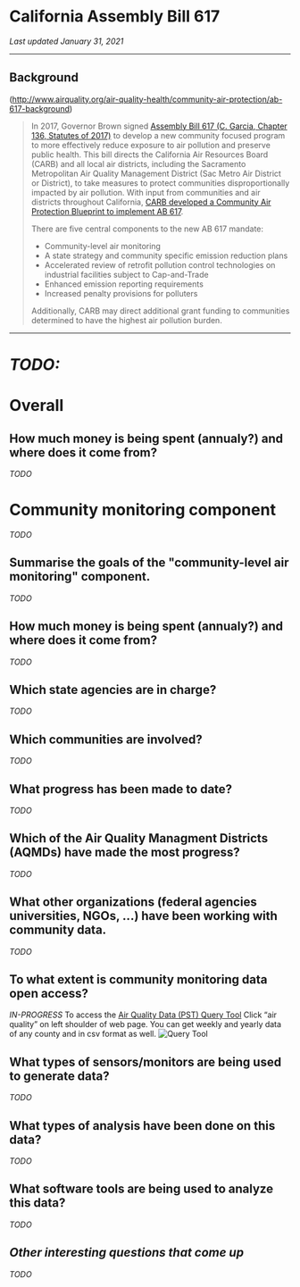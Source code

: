 # California Assembly Bill 617

_Last updated January 31, 2021_

----

## Background

(http://www.airquality.org/air-quality-health/community-air-protection/ab-617-background)

> In 2017, Governor Brown signed [Assembly Bill 617 (C. Garcia, Chapter 136, Statutes of 2017)](https://leginfo.legislature.ca.gov/faces/billNavClient.xhtml?bill_id=201720180AB617) to develop a new community focused program to more effectively reduce exposure to air pollution and preserve public health. This bill directs the California Air Resources Board (CARB) and all local air districts, including the Sacramento Metropolitan Air Quality Management District (Sac Metro Air District or District), to take measures to protect communities disproportionally impacted by air pollution. With input from communities and air districts throughout California, [CARB developed a Community Air Protection Blueprint to implement AB 617](https://ww2.arb.ca.gov/our-work/programs/community-air-protection-program/community-air-protection-blueprint).
>
> There are five central components to the new AB 617 mandate:
> 
> * Community-level air monitoring
> * A state strategy and community specific emission reduction plans
> * Accelerated review of retrofit pollution control technologies on industrial facilities subject to Cap-and-Trade
> * Enhanced emission reporting requirements
> * Increased penalty provisions for polluters
> 
> Additionally, CARB may direct additional grant funding to communities determined to have the highest air pollution burden.

----

# _TODO:_

# Overall

## How much money is being spent (annualy?) and where does it come from?

_TODO_

# Community monitoring component

_TODO_

## Summarise the goals of the "community-level air monitoring" component.

_TODO_

## How much money is being spent (annualy?) and where does it come from?

_TODO_

## Which state agencies are in charge?

_TODO_

## Which communities are involved?

_TODO_

## What progress has been made to date?

_TODO_

## Which of the Air Quality Managment Districts (AQMDs) have made the most progress?

_TODO_

## What other organizations (federal agencies universities, NGOs, ...) have been working with community data.

_TODO_

## To what extent is community monitoring data open access?

_IN-PROGRESS_
To access the [Air Quality Data (PST) Query Tool](https://www.arb.ca.gov/aqmis2/aqdselect.php) Click “air quality” on left shoulder of web page. You can get weekly and yearly data of any county and in csv format as well. 
![Query Tool](https://github.com/MazamaScience/reports/tree/main/astrid_work_in_progress/images/open_source_data.png")

## What types of sensors/monitors are being used to generate data?

_TODO_

## What types of analysis have been done on this data?

_TODO_

## What software tools are being used to analyze this data?

_TODO_

## _Other interesting questions that come up_

_TODO_
